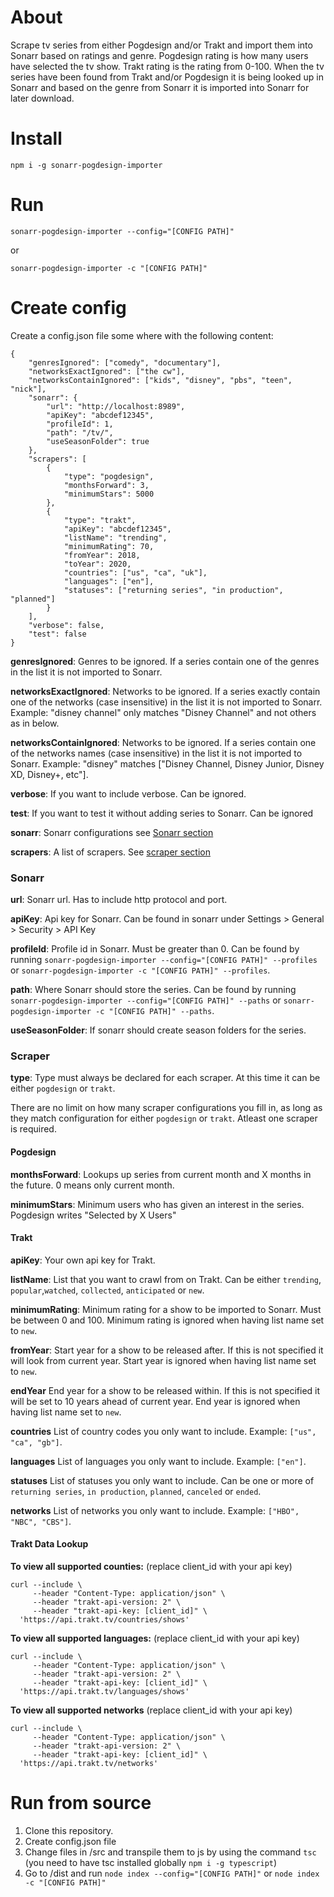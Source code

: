 About
====
Scrape tv series from either Pogdesign and/or Trakt and import them into Sonarr based on ratings and genre. Pogdesign rating is how many users have selected the tv show. Trakt rating is the rating from 0-100.
When the tv series have been found from Trakt and/or Pogdesign it is being looked up in Sonarr and based on the genre from Sonarr it is imported into Sonarr for later download.

Install
=======
`npm i -g sonarr-pogdesign-importer`

Run
===
`sonarr-pogdesign-importer --config="[CONFIG PATH]"`

or

`sonarr-pogdesign-importer -c "[CONFIG PATH]"`

Create config
=============
Create a config.json file some where with the following content:
```
{
    "genresIgnored": ["comedy", "documentary"],
    "networksExactIgnored": ["the cw"],
    "networksContainIgnored": ["kids", "disney", "pbs", "teen", "nick"],
    "sonarr": {
        "url": "http://localhost:8989",
        "apiKey": "abcdef12345",
        "profileId": 1,
        "path": "/tv/",
        "useSeasonFolder": true
    },
    "scrapers": [
        {
            "type": "pogdesign",
            "monthsForward": 3,
            "minimumStars": 5000
        },
        {
            "type": "trakt",
            "apiKey": "abcdef12345",
            "listName": "trending",
            "minimumRating": 70,
            "fromYear": 2018,
            "toYear": 2020,
            "countries": ["us", "ca", "uk"],
            "languages": ["en"],
            "statuses": ["returning series", "in production", "planned"]
        }
    ],
    "verbose": false,
    "test": false
}
```

**genresIgnored**: Genres to be ignored. If a series contain one of the genres in the list it is not imported to Sonarr.

**networksExactIgnored**: Networks to be ignored. If a series exactly contain one of the networks (case insensitive) in the list it is not imported to Sonarr. Example: "disney channel" only matches "Disney Channel" and not others as in below.

**networksContainIgnored**: Networks to be ignored. If a series contain one of the networks names (case insensitive) in the list it is not imported to Sonarr. Example: "disney" matches ["Disney Channel, Disney Junior, Disney XD, Disney+, etc"].

**verbose**: If you want to include verbose. Can be ignored.

**test**: If you want to test it without adding series to Sonarr. Can be ignored

**sonarr**: Sonarr configurations see [Sonarr section](#sonarr)

**scrapers**: A list of scrapers. See [scraper section](#scraper)

### Sonarr
**url**: Sonarr url. Has to include http protocol and port.

**apiKey**: Api key for Sonarr. Can be found in sonarr under Settings > General > Security > API Key

**profileId**: Profile id in Sonarr. Must be greater than 0. Can be found by running `sonarr-pogdesign-importer --config="[CONFIG PATH]" --profiles` or `sonarr-pogdesign-importer -c "[CONFIG PATH]" --profiles`.

**path**: Where Sonarr should store the series. Can be found by running `sonarr-pogdesign-importer --config="[CONFIG PATH]" --paths` or `sonarr-pogdesign-importer -c "[CONFIG PATH]" --paths`.

**useSeasonFolder**: If sonarr should create season folders for the series.

### Scraper
**type**: Type must always be declared for each scraper. At this time it can be either `pogdesign` or `trakt`.

There are no limit on how many scraper configurations you fill in, as long as they match configuration for either `pogdesign` or `trakt`. Atleast one scraper is required.
#### Pogdesign
**monthsForward**: Lookups up series from current month and X months in the future. 0 means only current month.

**minimumStars**: Minimum users who has given an interest in the series. Pogdesign writes "Selected by X Users"

#### Trakt
**apiKey**: Your own api key for Trakt.

**listName**: List that you want to crawl from on Trakt. Can be either `trending`, `popular`,`watched`, `collected`, `anticipated` or `new`.

**minimumRating**: Minimum rating for a show to be imported to Sonarr. Must be between 0 and 100. Minimum rating is ignored when having list name set to `new`.

**fromYear**: Start year for a show to be released after. If this is not specified it will look from current year. Start year is ignored when having list name set to `new`.

**endYear** End year for a show to be released within. If this is not specified it will be set to 10 years ahead of current year. End year is ignored when having list name set to `new`.

**countries** List of country codes you only want to include. Example: `["us", "ca", "gb"]`.

**languages** List of languages you only want to include. Example: `["en"]`.

**statuses** List of statuses you only want to include. Can be one or more of `returning series`, `in production`, `planned`, `canceled` or `ended`.

**networks** List of networks you only want to include. Example: `["HBO", "NBC", "CBS"]`.

#### Trakt Data Lookup

**To view all supported counties:**
(replace client_id with your api key)

```
curl --include \
     --header "Content-Type: application/json" \
     --header "trakt-api-version: 2" \
     --header "trakt-api-key: [client_id]" \
  'https://api.trakt.tv/countries/shows'
```

**To view all supported languages:**
(replace client_id with your api key)

```
curl --include \
     --header "Content-Type: application/json" \
     --header "trakt-api-version: 2" \
     --header "trakt-api-key: [client_id]" \
  'https://api.trakt.tv/languages/shows'
```

**To view all supported networks**
(replace client_id with your api key)

```
curl --include \
     --header "Content-Type: application/json" \
     --header "trakt-api-version: 2" \
     --header "trakt-api-key: [client_id]" \
  'https://api.trakt.tv/networks'
```

Run from source
===============
1. Clone this repository.
2. Create config.json file
3. Change files in /src and transpile them to js by using the command `tsc` (you need to have tsc installed globally `npm i -g typescript`)
4. Go to /dist and run `node index --config="[CONFIG PATH]"` or `node index -c "[CONFIG PATH]"`
